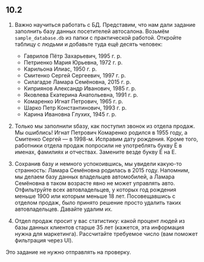 ## 10.2
1. Важно научиться работать с БД. Представим, что нам дали задание заполнить базу данных посетителей автосалона. Возьмём `sample_database.db` из папки с практической работой. Откройте таблицу с людьми и добавьте туда ещё десять человек:

   * Гаврилов Пётр Захарьевич, 1995 г. р.
   * Петриенко Мария Юрьевна, 1972 г. р.
   * Карильона Илиас, 1950 г. р.
   * Смитенко Сергей Сергеевич, 1997 г. р.
   * Силагадзе Ламара Семёновна, 2015 г. р.
   * Киприянов Александр Иванович, 1985 г. р.
   * Яковлева Екатерина Анатольевна, 1991 г. р.
   * Комаренко Игнат Петрович, 1965 г. р.
   * Шарко Петр Константинович, 1993 г. р.
   * Карина Ивановна Глухих, 1945 г. р.

2. Только мы заполнили sбазу, как поступил звонок из отдела продаж. Мы ошиблись!
Игнат Петрович Комаренко родился в 1955 году, а Смитенко Сергей — в 1998-м.
Исправим дату рождения. Кроме того, работники отдела продаж попросили не употреблять
букву Ё в именах, фамилиях и отчествах. Замените везде букву Ё на Е.
3. Сохранив базу и немного успокоившись, мы увидели какую-то странность: Ламара Семёновна
родилась в 2015 году. Напомним, мы делаем базу данных владельцев автомобилей,
а Ламара Семёновна в таком возрасте явно не может управлять авто.
Отфильтруйте всех автовладельцев, у которых год рождения меньше 1900 или которым
меньше 18 лет. Посовещавшись с отделом продаж, было принято решение просто удалить
таких автовладельцев. Давайте удалим их.
4. Отдел продаж просит у вас статистику: какой процент людей из базы данных клиентов
старше 35 лет (кажется, эта информация нужна для маркетинга). Рассчитайте требуемое число
(вам поможет фильтрация через UI).

Это задание не нужно отправлять на проверку.